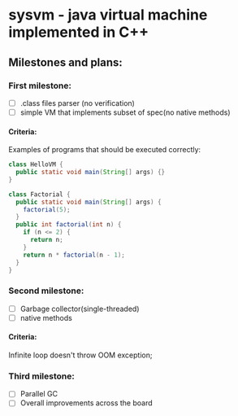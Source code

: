 # sysvm - java virtual machine implemented in C++

## Milestones and plans:
### First milestone:
  - [ ] .class files parser (no verification)
  - [ ] simple VM that implements subset of spec(no native methods)

#### Criteria:
Examples of programs that should be executed correctly:

```Java
class HelloVM {
  public static void main(String[] args) {}
}
```

```Java
class Factorial {
  public static void main(String[] args) {
    factorial(5);
  }
  public int factorial(int n) {
    if (n <= 2) {
      return n;
    }
    return n * factorial(n - 1);
  }
}
```
 
### Second milestone:
  - [ ] Garbage collector(single-threaded)
  - [ ] native methods

#### Criteria:
Infinite loop doesn't throw OOM exception;

### Third milestone:
  - [ ] Parallel GC
  - [ ] Overall improvements across the board

